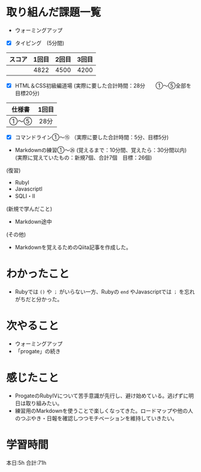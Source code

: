 # 取り組んだ課題一覧
- ウォーミングアップ
- [x] タイピング　(5分間)

| スコア | 1回目 | 2回目 | 3回目 |
|:------:|:-----:|:-----:|:-----:|
|     　 | 4822 | 4500 | 4200 |

- [x] HTML＆CSS初級編道場
(実際に要した合計時間：28分　　①～⑤全部を目標20分)

| 仕様書 | 1回目 |
|:--:|:----:|
| ①～⑤ | 28分 | - |

- [x] コマンドライン①～⑮
（実際に要した合計時間：5分、目標5分)

- Markdownの練習①～㉖
(覚えるまで：10分間、覚えたら：30分間以内)  
(実際に覚えていたもの：新規7個、合計7個　目標：26個)

(復習)
- RubyⅠ
- JavascriptⅠ
- SQLⅠ・Ⅱ

(新規で学んだこと)
- Markdown途中

(その他)
- Markdownを覚えるためのQiita記事を作成した。

# わかったこと
- Rubyでは `()` や `；` がいらない一方、Rubyの `end` やJavascriptでは `；` を忘れがちだと分かった。

# 次やること
- ウォーミングアップ
- 「progate」の続き

# 感じたこと
- ProgateのRubyⅣについて苦手意識が先行し、避け始めている。逃げずに明日は取り組みたい。
- 練習用のMarkdownを使うことで楽しくなってきた。ロードマップや他の人のつぶやき・日報を確認しつつモチベーションを維持していきたい。

# 学習時間
本日:5h  合計:71h
